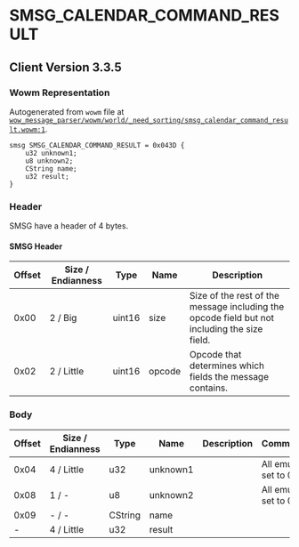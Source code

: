 # SMSG_CALENDAR_COMMAND_RESULT

## Client Version 3.3.5

### Wowm Representation

Autogenerated from `wowm` file at [`wow_message_parser/wowm/world/_need_sorting/smsg_calendar_command_result.wowm:1`](https://github.com/gtker/wow_messages/tree/main/wow_message_parser/wowm/world/_need_sorting/smsg_calendar_command_result.wowm#L1).
```rust,ignore
smsg SMSG_CALENDAR_COMMAND_RESULT = 0x043D {
    u32 unknown1;
    u8 unknown2;
    CString name;
    u32 result;
}
```
### Header

SMSG have a header of 4 bytes.

#### SMSG Header

| Offset | Size / Endianness | Type   | Name   | Description |
| ------ | ----------------- | ------ | ------ | ----------- |
| 0x00   | 2 / Big           | uint16 | size   | Size of the rest of the message including the opcode field but not including the size field.|
| 0x02   | 2 / Little        | uint16 | opcode | Opcode that determines which fields the message contains.|

### Body

| Offset | Size / Endianness | Type | Name | Description | Comment |
| ------ | ----------------- | ---- | ---- | ----------- | ------- |
| 0x04 | 4 / Little | u32 | unknown1 |  | All emus set to 0. |
| 0x08 | 1 / - | u8 | unknown2 |  | All emus set to 0. |
| 0x09 | - / - | CString | name |  |  |
| - | 4 / Little | u32 | result |  |  |

